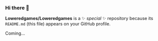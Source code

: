 ### Hi there 👋


**Loweredgames/Loweredgames** is a ✨ _special_ ✨ repository because its `README.md` (this file) appears on your GitHub profile.

Coming...
